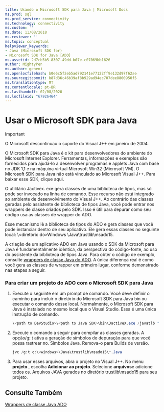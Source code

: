 ```yaml
---
title: Usando o Microsoft SDK para Java | Microsoft Docs
ms.prod: sql
ms.prod_service: connectivity
ms.technology: connectivity
ms.custom: ''
ms.date: 11/08/2018
ms.reviewer: ''
ms.topic: conceptual
helpviewer_keywords:
- Java (Microsoft SDK for)
- Microsoft SDK for Java [ADO]
ms.assetid: 2d7cb5b5-8307-49dd-b07e-c07069bb1626
author: MightyPen
ms.author: genemi
ms.openlocfilehash: b0e6c5f2eb5ad792141e77122ff9e132d97f62ae
ms.sourcegitcommit: b87d36c46b39af8b929ad94ec707dee8800950f5
ms.translationtype: MT
ms.contentlocale: pt-BR
ms.lasthandoff: 02/08/2020
ms.locfileid: "67926464"
---
```

# <a name="using-the-microsoft-sdk-for-java"></a>Usar o Microsoft SDK para Java

> [!IMPORTANT]
> O Microsoft descontinuau o suporte do Visual J++ em janeiro de 2004.

O Microsoft SDK para Java é o kit para desenvolvedores do ambiente do Microsoft Internet Explorer. Ferramentas, informações e exemplos são fornecidos para ajudá-lo a desenvolver programas e applets Java com base no JDK 1,1 e na máquina virtual Microsoft Win32 (Microsoft VM). O Microsoft SDK para Java não está vinculado ao Microsoft Visual J++. Para baixar esse SDK, clique aqui.  
  
 O utilitário Jactivex. exe gera classes de uma biblioteca de tipos, mas só pode ser invocado na linha de comando. Esse recurso não está integrado ao ambiente de desenvolvimento do Visual J++. Ao contrário das classes geradas pelo assistente de biblioteca de tipos Java, você pode entrar nos wrappers de classe criados pelo SDK. Isso é útil para depurar como seu código usa as classes de wrapper do ADO.  
  
 Esse mecanismo lê a biblioteca de tipos do ADO e gera classes que você pode instanciar dentro de seu aplicativo. Ele gera essas classes no seguinte local: \\<diretório do\>Windows \Java\trustlib\msado15.  
  
 A criação de um aplicativo ADO em Java usando o SDK da Microsoft para Java é fundamentalmente idêntica, da perspectiva do código-fonte, ao uso do assistente da biblioteca de tipos Java. Para obter o código de exemplo, consulte [wrappers de classe Java do ADO](../../../ado/guide/appendixes/ado-java-class-wrappers.md). A única diferença real é como você gera as classes de wrapper em primeiro lugar, conforme demonstrado nas etapas a seguir.  
  
### <a name="to-create-an-ado-project-with-the-microsoft-sdk-for-java"></a>Para criar um projeto do ADO com o Microsoft SDK para Java  
  
1.  Execute o seguinte em um prompt de comando. Você deve definir o caminho para incluir o diretório do Microsoft SDK para Java bin ou executar o comando desse local. Normalmente, o Microsoft SDK para Java é instalado no mesmo local que o Visual Studio. Essa é uma única instrução de comando.  
  
    ```java
    \<path to DevStudio>\<path to Java SDK>\bin\JactiveX.exe /javatlb "C:\program files\common files\system\ado\msado15.dll"  
    ```  
  
2.  Execute o comando a seguir para compilar as classes geradas. A opção/g: t ativa a geração de símbolos de depuração para que você possa rastrear no. Símbolos Java. Remova-o para Builds de versão.  
  
    ```java
    jvc /g:t c:\<windows>\Java\trustlib\msado15\*.Java  
    ```  
  
3.  Para usar esses arquivos, abra o projeto no Visual J++. No menu **projeto** , escolha **Adicionar ao projeto**. Selecione **arquivos**e adicione todos os. Arquivos JAVA gerados no diretório trustlib\msado15 para seu projeto.  
  
## <a name="see-also"></a>Consulte Também  
 [Wrappers de classe Java ADO](../../../ado/guide/appendixes/ado-java-class-wrappers.md)   

